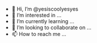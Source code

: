 - 👋 Hi, I’m @yesiscoolyesyes
- 👀 I’m interested in ...
- 🌱 I’m currently learning ...
- 💞️ I’m looking to collaborate on ...
- 📫 How to reach me ...

<!---
yesiscoolyesyes/yesiscoolyesyes is a ✨ special ✨ repository because its `README.md` (this file) appears on your GitHub profile.
You can click the Preview link to take a look at your changes.
--->
